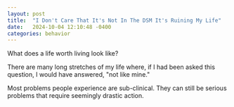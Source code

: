 ```yaml
---
layout: post
title:  "I Don't Care That It's Not In The DSM It's Ruining My Life"
date:   2024-10-04 12:10:48 -0400
categories: behavior
---
```


What does a life worth living look like?

There are many long stretches of my life where, if I had been asked this question, I would have answered, "not like mine."

Most problems people experience are sub-clinical. They can still be serious problems that require seemingly drastic action.
